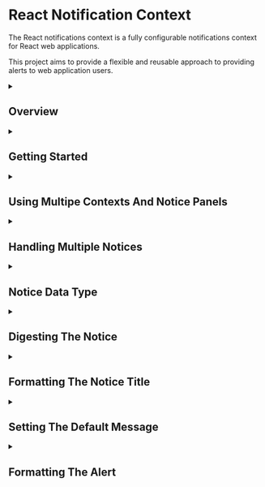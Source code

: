 # React Notification Context

The React notifications context is a fully configurable notifications context for React web applications.

This project aims to provide a flexible and reusable approach to providing alerts to web application users.

<details><summary><h2>Overview</h2></summary>
<p>
The default broswer behaviour for alerts presents an unformatted alert dialog. This is invariably ugly and does not fit into the look and feel of any web application.
It does however, have the advantage of being invoked from a global broswer function `alert(...)`.

In a production web application we want the alerts to be formatted and appear at a sensible location within the page.

Bootstrap provides an `Alert` component for formatting and rendeing user alerts. However, in order to render the alert the developer must implement some javascript plumbing to show and hide the alert as required.
In many cases this `plumbing` is effectively boiler plate and obfuscates the business logic implemented by the application.

The React notifications context abstracts this `plumbing` into a reusable React component `Notifications`

`Notifications` provides a react context `Notification.Context` in which notifications accepted by the context are dispatched to the `Notifications.Panel` to be rendered.

``` jsx
<App> <!-- The react application component -->
  ...
  <Notifications> <!-- The Notifications context is embedded somewhere in the React App -->
    ...
      <ComponentRaisesNotice /> <!-- Some component that raises a notice to be displayed to the user -->
    ...
    <Notifications.Panel /> <!-- The location in the React DOM where notices should be rendered for the user to see -->
    ...
      <ComponentRaisessNotice /> <!-- Some component that raises a notice to be displayed to the user -->
    ...
  </Notifications>
  ...
</App>
```

The `Notifications` component is embedded somewhere in a React application. A `Notifications.Panel` is embedded somewhere within the `Notifications` component.
Any component which submmits a notice to the `Notifications.Context` wihtin the `Notifications` component will have the notice sent to the `Notifications.Panel` to be rendered for the user to see.

The code below shows a basic React component which submits a notice to be shown on the `Notifications.Panel`

``` jsx
const ComponentRaisedNotice = (props) => {

  const notices = useContext(Notifications.Context);
  
  notices.accept({
    type: "success", 
    title: "Opps I did it again!", 
    message: "Hit me baby one more time!", 
    timeout: 5000});
    
  return <span>Notice Sent!</span>;

};
```

The accepted notice is routed to the `Notifications.Panel` to be rendered by the configured alert component. The only code which exists within the business logic of the application
is to get the notifications context 

``` jsx
const notices = useContext(Notifications.Context);
``` 

and to submit the notice

``` jsx
notices.accept({
  type: "success", 
  title: "Opps I did it again!", 
  message: "Hit me baby one more time!", 
  timeout: 5000});
```
</p>
</details>
<details><summary><h2>Getting Started</h2></summary>

### Install

```
npm import react-notifications-context
```

### Import

``` javascript
import Notifications from 'react-notifications-context';
```

### Usage

1. Include a `Notifications` component in the applications DOM to gather notices submitted by child components.
2. Include a `Notifications.Panel` within the `Notifications` component where the notices should be presented to the user
3. In a component which is to submit a notice get the notifications context 

``` javascript
const notices = useContext(Notifications.Context);
```
 
4. To submit a notice call the `accept` method of the notifications context with the notice to show to the user

``` jsx
notices.accept({
  type: "success", 
  title: "Opps I did it again!", 
  message: "Hit me baby one more time!", 
  timeout: 5000});
```
</details>
<details><summary><h2>Using Multipe Contexts And Notice Panels</h2></summary>

The React notifications context supports using multiple `Notifications` components in the application.
`Notifications` componnents can be included anywhere in the applications DOM. They can be siblings or children of each other.
The react `useContext` hook finds the closest parent `Notifications` component to the component submitting the notice and routes the notice to the `Notifications.Panel` embedded in that `Notifications` component.

There must be one and only one `Notifications.Panel` in any rendered `Notifications` component. If there is more than one it is indeterminate which panel will recieve notices. If there is no `Notifications.Panel` 
The notices will not be rendered but will be cached waiting for a `Notifications.Panel` to be included.

If a notice is submitted outside of a `Notifications` component then the notice is raised using a browser alert.

``` html
<App>
  <!-- Notices submitted here will raise browser alerts -->
  <Notifications>
    <!-- Notices submitted here will raise alerts in panel 1 -->
    <Noticifations.Panel /> <!-- Panel 1 -->
    <!-- Notices submitted here will raise alerts in panel 1 -->
    <Notifications>
      <!-- Notices submitted here will raise alerts in panel 2 -->
      <Noticifations.Panel /> <!-- Panel 2 -->
      <!-- Notices submitted here will raise alerts in panel 2 -->
    </Notifications>
    <!-- Notices submitted here will raise alerts in panel 1 -->
  </Notifications>
  <!-- Notices submitted here will raise browser alerts -->
</App>
```

**Note** There is no requirement for the `Notifications` component to be an immediate child of the `App` nor for the `Notifications.Panel` to be an immediate child of its `Notifications`. The exmaple given ommits more detailed nesting for reasons of clarity

**Note** Notices raised inside of a `Notifications` component are queued until a `Notifications.Panel` exists and is ready to display the notice

</details>
<details><summary><h2>Handling Multiple Notices</h2></summary>

The React notifications context uses a [@k2_tools/utils.queues.queue](https://www.npmjs.com/package/@k2_tools/utils) to queue notices until the `Notifications.Panel` is ready to display them.

Multiple notices can be submitted and all will be queued in the order they were submitted and displayed to the user one at a time.

The `Notifications.Panel` uses a `QueuedCountDownTimer` to automatically timeout the notice after the submitted or configured timeout has elapsed. Once a notice is closed, either by the user or timed out automatically the next queued notice is rendered for the user.

</details>
<details><summary><h2>Notice Data Type</h2></summary>

By default the notice data type is

``` jsx
const notice = {
  type : string, // Default 'primary'
  title : string, // If ommitted the notice will not have a title
  message : string, // Defaults to the default message 
  timeout : integer // Defaults to 3000ms
};
```

However, there is no absolute requirement to use this data type. 
Any java object can be submitted as a notice and that object will be passed to the appropriate `Notifications.Panel`. The configured alert component must handle received notice.

Since the alert component is configurable any format of notice can be submitted and will be passed to the configured alert component as its `notice` property under the assumption that the configured 
alert is capable of handling the submitted notice.

In addition to being able to customize the alert component and therefore the notice format notices are also digested before being rendered. See 'Digesting The Notice' below.

</details>
<details><summary><a name="digestingTheNotice"></a><h2>Digesting The Notice</h2></summary>

Digesting the notice allows the notice to be systematically adjusted before it is rendered to the user. 

Each notice is digested by a function that receives the following properties:

1. `notice`

The submitted notice to digest

2. `formatTitle`

A function to format the title. See 'Formatting The Notice Title' below.

3. `defaultMessage`

A string containing the default message to render if the notice does not contain a `message` attribute.

The notice digest processes the given notice and returns the digested notice. The is no limit to what can be done to the given notice.
The value returned by the notice digest function is the passed to the alert component as the `notice` property to be rendered to the user.

The default notice digest:

1. Sets the notice type to "primary" if the notice does not define a `type` attribute.
2. Formatst the notice title using the given `formatTitle` function if the notice defines a `title` attribute.
3. Sets the message of the notice to the given `defaultMessage` if the notice does not define a `message` attribute.

The notice digest function is configurable in 2 ways.

1. The default notice digest function can be changed globally.
2. The notice digest function can be set for a specific panel by setting its `digest` property.

### Changing The Default Notice Digest

The React notifications context provides a function `defaultDigest` to set the default message digest function.
The `defaultDigest` function will accept any object of type `Function` as the new default message digest.

``` jsx
import {defaultDigest} from 'react-notifications-context';

const myNewNoticeDigest = (notice, formatTitle, defefaultMessage) => {
  if (!notice.type) {
    notice.type = 'primary';
  } // Set the notice type to 'primary' if the notice does not have a type attribute
  notice.title = formatTitle(notice.type); // Set the notice title to the title formatted notice type.
  if (!notice.message) {
    notice.message = "This is the default message : " + defaultMessage;
  } // Set the notice message to be the default message if the notice does not define a message.
    // prefixed with "This is the default message : "
  return notice;  // return the digested notice to be rendered to the user.
}; // Define a new notice digest function

defaultDigest(myNewNoticeDigest); // Set the global notice digest function
```

### Changing The Digest For A Specific Notifications.Panel

The React notifications context allow the notice digest to be set for a specific `Notifications.Panel` by providing a notice digest function to its `digest` property.

``` jsx
import React from 'react';
import Notifications from 'react-notifications-context';

const myNewNoticeDigest = (notice, formatTitle, defefaultMessage) => {
  if (!notice.type) {
    notice.type = 'primary';
  } // Set the notice type to 'primary' if the notice does not have a type attribute
  notice.title = formatTitle(notice.type); // Set the notice title to the title formatted notice type.
  if (!notice.message) {
    notice.message = "This is the default message : " + defaultMessage;
  } // Set the notice message to be the default message if the notice does not define a message.
    // prefixed with "This is the default message : "
  return notice;  // return the digested notice to be rendered to the user.
}; // Define a new notice digest function

const App = () => {
  return (
    <div className="App">
      <Notifications>
        <Notifications.Panel digest={myNewNoticeDigest}/> <!-- Set the digest function for this Panel -->
        ...
      </Notifications>
    </div>
  );
}

export default App;
```

</details>
<details><summary><h2>Formatting The Notice Title</h2></summary>

Formatting The Title

</details>
<details><summary><h2>Setting The Default Message</h2></summary>

Setting The Default Message

</details>
<details><summary><h2>Formatting The Alert</h2></summary>

Out of the box the React notifications context renders a very basic self-closing alert. 
Production applications will want to replace this basic alert format with a format consistent with the look and feel of the application.

There are 2 ways to control the component used to render the notice.

1. Setting a default alert
1. Setting an alert for a specific `Notifications.Panel`

### Setting A Default Alert

The React notifications context privides a function `defaultAlert` to set the default alert component for all `Notifications.Panel`

``` javascript
// Import the default alert function
import {defaultAlert} from 'react-notifications-context';

// Define an alert component
const MyAlert = ({notice, onClose, timeout, queued}) => {
  setTimeout(onClose, timeout);
  return <JSX>
}

// Register the alert component as the default
defaultAlert(MyAlert);
```

**Note** The alert copmponent recieves the following props.

1. `notice`

The notice submitted to the `Notifications.Context` after it has been digested

2. `onClose`

A callback function to close the alert

3. `timeout`

The number of milliseconds that the alert should be shown before calling `onClose`

4. `queued`

A function to call to get the number of notices still on the queue

### Setting An Alert For A Specific Panel

In addition to or instead of setting a default alert individual `Notifications.Panel` can specify the alert component to render through its rendered props

``` jsx
<App>
  <Notifications>
    <Notifications.Panel alert={MyAlert} />
    ...
  </Notifications>
</App>
```

**Note** Alert components set at the panel level override the default alert

</details>
















